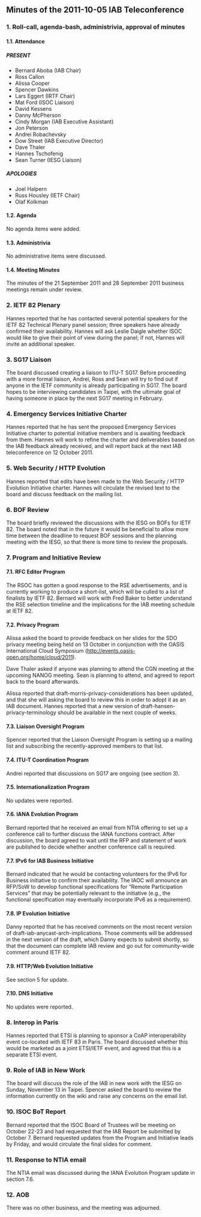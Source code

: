 
Minutes of the 2011-10-05 IAB Teleconference
--------------------------------------------


### 1. Roll-call, agenda-bash, administrivia, approval of minutes


#### 1.1. Attendance


##### PRESENT


* Bernard Aboba (IAB Chair)
* Ross Callon
* Alissa Cooper
* Spencer Dawkins
* Lars Eggert (IRTF Chair)
* Mat Ford (ISOC Liaison)
* David Kessens
* Danny McPherson
* Cindy Morgan (IAB Executive Assistant)
* Jon Peterson
* Andrei Robachevsky
* Dow Street (IAB Executive Director)
* Dave Thaler
* Hannes Tschofenig
* Sean Turner (IESG Liaison)


##### APOLOGIES


* Joel Halpern
* Russ Housley (IETF Chair)
* Olaf Kolkman


#### 1.2. Agenda


No agenda items were added.


#### 1.3. Administrivia


No administrative items were discussed.


#### 1.4. Meeting Minutes


The minutes of the 21 September 2011 and 28 September 2011 business meetings remain under review.


### 2. IETF 82 Plenary


Hannes reported that he has contacted several potential speakers for the IETF 82 Technical Plenary panel session; three speakers have already confirmed their availability. Hannes will ask Leslie Daigle whether ISOC would like to give their point of view during the panel; if not, Hannes will invite an additional speaker.


### 3. SG17 Liaison


The board discussed creating a liaison to ITU-T SG17. Before proceeding with a more formal liaison, Andrei, Ross and Sean will try to find out if anyone in the IETF community is already participating in SG17. The board hopes to be interviewing candidates in Taipei, with the ultimate goal of having someone in place by the next SG17 meeting in February.


### 4. Emergency Services Initiative Charter


Hannes reported that he has sent the proposed Emergency Services Initiative charter to potential initiative members and is awaiting feedback from them. Hannes will work to refine the charter and deliverables based on the IAB feedback already received, and will report back at the next IAB teleconference on 12 October 2011.


### 5. Web Security / HTTP Evolution


Hannes reported that edits have been made to the Web Security / HTTP Evolution Initiative charter. Hannes will circulate the revised text to the board and discuss feedback on the mailing list.


### 6. BOF Review


The board briefly reviewed the discussions with the IESG on BOFs for IETF 82. The board noted that in the future it would be beneficial to allow more time between the deadline to request BOF sessions and the planning meeting with the IESG, so that there is more time to review the proposals.


### 7. Program and Initiative Review


#### 7.1. RFC Editor Program


The RSOC has gotten a good response to the RSE advertisements, and is currently working to produce a short-list, which will be culled to a list of finalists by IETF 82. Bernard will work with Fred Baker to better understand the RSE selection timeline and the implications for the IAB meeting schedule at IETF 82.


#### 7.2. Privacy Program


Alissa asked the board to provide feedback on her slides for the SDO privacy meeting being held on 13 October in conjunction with the OASIS International Cloud Symposium (<http://events.oasis-open.org/home/cloud/2011>).


Dave Thaler asked if anyone was planning to attend the CGN meeting at the upcoming NANOG meeting. Sean is planning to attend, and agreed to report back to the board afterwards.


Alissa reported that draft-morris-privacy-considerations has been updated, and that she will asking the board to review this in order to adopt it as an IAB document. Hannes reported that a new version of draft-hansen-privacy-terminology should be available in the next couple of weeks.


#### 7.3. Liaison Oversight Program


Spencer reported that the Liaison Oversight Program is setting up a mailing list and subscribing the recently-approved members to that list.


#### 7.4. ITU-T Coordination Program


Andrei reported that discussions on SG17 are ongoing (see section 3).


#### 7.5. Internationalization Program


No updates were reported.


#### 7.6. IANA Evolution Program


Bernard reported that he received an email from NTIA offering to set up a conference call to further discuss the IANA functions contract. After discussion, the board agreed to wait until the RFP and statement of work are published to decide whether another conference call is required.


#### 7.7. IPv6 for IAB Business Initiative


Bernard indicated that he would be contacting volunteers for the IPv6 for Business initiative to confirm their availability. The IAOC will announce an RFP/SoW to develop functional specifications for “Remote Participation Services” that may be potentially relevant to the initiative (e.g., the functional specification may eventually incorporate IPv6 as a requirement).


#### 7.8. IP Evolution Initiative


Danny reported that he has received comments on the most recent version of draft-iab-anycast-arch-implications. Those comments will be addressed in the next version of the draft, which Danny expects to submit shortly, so that the document can complete IAB review and go out for community-wide comment around IETF 82.


#### 7.9. HTTP/Web Evolution Initiative


See section 5 for update.


#### 7.10. DNS Initiative


No updates were reported.


### 8. Interop in Paris


Hannes reported that ETSI is planning to sponsor a CoAP interoperability event co-located with IETF 83 in Paris. The board discussed whether this would be marketed as a joint ETSI/IETF event, and agreed that this is a separate ETSI event.


### 9. Role of IAB in New Work


The board will discuss the role of the IAB in new work with the IESG on Sunday, November 13 in Taipei. Spencer asked the board to review the information currently on the wiki and raise any concerns on the email list.


### 10. ISOC BoT Report


Bernard reported that the ISOC Board of Trustees will be meeting on October 22-23 and had requested that the IAB Report be submitted by October 7. Bernard requested updates from the Program and Initiative leads by Friday, and would circulate the final slides for comment.


### 11. Response to NTIA email


The NTIA email was discussed during the IANA Evolution Program update in section 7.6.


### 12. AOB


There was no other business, and the meeting was adjourned.


